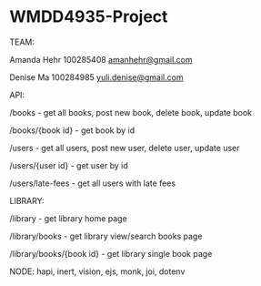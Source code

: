 # WMDD4935-Project

TEAM:

Amanda Hehr
100285408
amanhehr@gmail.com

Denise Ma
100284985
yuli.denise@gmail.com


API:

/books - get all books, post new book, delete book, update book

/books/{book id} - get book by id

/users - get all users, post new user, delete user, update user

/users/{user id} - get user by id

/users/late-fees - get all users with late fees


LIBRARY:

/library - get library home page

/library/books - get library view/search books page

/library/books/{book id} - get library single book page



NODE:
hapi, inert, vision, ejs, monk, joi, dotenv
